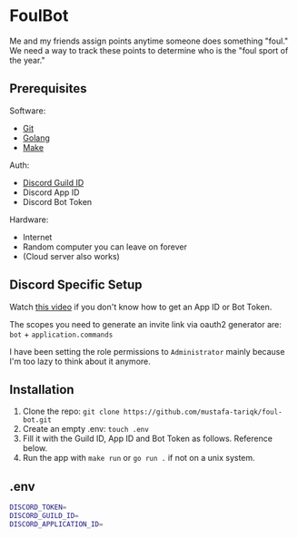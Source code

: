 # FoulBot

Me and my friends assign points anytime someone does something "foul." We need a way to track these points to determine who is the "foul sport of the year."

## Prerequisites

Software:

* [Git](https://git-scm.com/downloads)
* [Golang](https://go.dev/doc/install)
* [Make](https://www.gnu.org/software/make/#download)

Auth:

* [Discord Guild ID](https://en.wikipedia.org/wiki/Template:Discord_server#Getting_Guild_ID)
* Discord App ID
* Discord Bot Token

Hardware:

* Internet
* Random computer you can leave on forever
* (Cloud server also works)

## Discord Specific Setup

Watch [this video](https://youtu.be/Oy5HGvrxM4o) if you don't know how to get an App ID or Bot Token.

The scopes you need to generate an invite link via oauth2 generator are: `bot` + `application.commands`

I have been setting the role permissions to `Administrator` mainly because I'm too lazy to think about it anymore.

## Installation

1. Clone the repo: `git clone https://github.com/mustafa-tariqk/foul-bot.git`
2. Create an empty .env: `touch .env`
3. Fill it with the Guild ID, App ID and Bot Token as follows. Reference below.
4. Run the app with `make run` or `go run .` if not on a unix system.

## .env

```sh
DISCORD_TOKEN=
DISCORD_GUILD_ID=
DISCORD_APPLICATION_ID=
```
